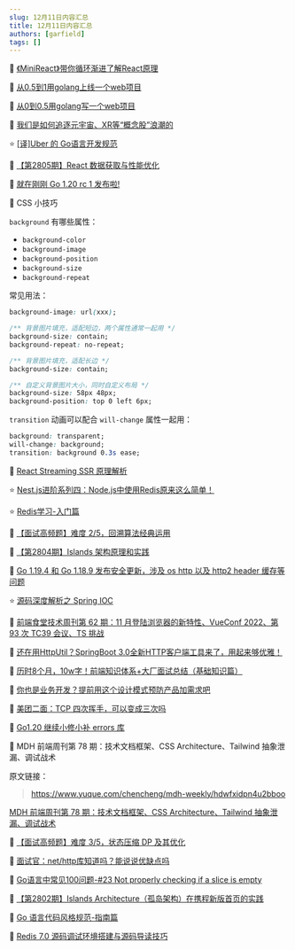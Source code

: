 ```yaml
---
slug: 12月11日内容汇总
title: 12月11日内容汇总
authors: [garfield]
tags: []
---
```


📒 [《MiniReact》带你循环渐进了解React原理](https://juejin.cn/post/7145703734230646792)

📒 [从0.5到1用golang上线一个web项目](https://mp.weixin.qq.com/s/iemuo3gR4yU17ymSwTnoGQ)

📒 [从0到0.5用golang写一个web项目](https://mp.weixin.qq.com/s/abxUanLzPnU8PxFqN6IjjQ)

📒 [我们是如何追逐元宇宙、XR等“概念股”浪潮的](https://mp.weixin.qq.com/s/Q9VNdOXGlsA4OXRUc5_-xw)

⭐️ [\[译\]Uber 的 Go语言开发规范](https://mp.weixin.qq.com/s/UQwOJVqm5gnQPMgSE3MW9w)

📒 [【第2805期】React 数据获取与性能优化](https://mp.weixin.qq.com/s/vufI24NCasCT32UQG3A_UQ)

📒 [就在刚刚 Go 1.20 rc 1 发布啦!](https://mp.weixin.qq.com/s/6UPhAlu-IklPW3SKJCEurA)

📒 CSS 小技巧

`background` 有哪些属性：

- `background-color`
- `background-image`
- `background-position`
- `background-size`
- `background-repeat`

常见用法：

```css
background-image: url(xxx);

/** 背景图片填充，适配短边，两个属性通常一起用 */
background-size: contain;
background-repeat: no-repeat;

/** 背景图片填充，适配长边 */
background-size: contain;

/** 自定义背景图片大小，同时自定义布局 */
background-size: 58px 48px;
background-position: top 0 left 6px;
```

`transition` 动画可以配合 `will-change` 属性一起用：

```css
background: transparent;
will-change: background;
transition: background 0.3s ease;
```

📒 [React Streaming SSR 原理解析](https://mp.weixin.qq.com/s/GVts2QW3H_aTrB9anGwl5g)

⭐️ [Nest.js进阶系列四：Node.js中使用Redis原来这么简单！](https://mp.weixin.qq.com/s/yKm_U9Veh_1twIoXzM8Prw)

⭐️ [Redis学习-入门篇](https://mp.weixin.qq.com/s/TmCtsbhjexZNCdvUSXdNCw)

📒 [【面试高频题】难度 2/5，回溯算法经典运用](https://mp.weixin.qq.com/s/c9i2dhBf6P_zrhGF2FUpzA)

📒 [【第2804期】Islands 架构原理和实践](https://mp.weixin.qq.com/s/hLDtOz2AEbLCdRVBHkb3MQ)

📒 [Go 1.19.4 和 Go 1.18.9 发布安全更新，涉及 os http 以及 http2 header 缓存等问题](https://mp.weixin.qq.com/s/XzI4eXkj2xH_XxRAt2QISw)

⭐️ [源码深度解析之 Spring IOC](https://mp.weixin.qq.com/s/29xlEK2N_Wptl4TBMg1ZPQ)

📒 [前端食堂技术周刊第 62 期：11 月登陆浏览器的新特性、VueConf 2022、第 93 次 TC39 会议、TS 挑战](https://juejin.cn/post/7174027619984867341)

📒 [还在用HttpUtil？SpringBoot 3.0全新HTTP客户端工具来了，用起来够优雅！](https://mp.weixin.qq.com/s/SG9sNmMu9acB1xTODkG00Q)

📒 [历时8个月，10w字！前端知识体系+大厂面试总结（基础知识篇）](https://mp.weixin.qq.com/s/yvDkQUQtI-6BvlylC1Q7Ig)

📒 [你也是业务开发？提前用这个设计模式预防产品加需求吧](https://mp.weixin.qq.com/s/zCh12E10JM24EGTyFS7hPQ)

📒 [美团二面：TCP 四次挥手，可以变成三次吗](https://mp.weixin.qq.com/s/JDquIbunGuFHIgo2Clp3iw)

📒 [Go1.20 继续小修小补 errors 库](https://mp.weixin.qq.com/s/gfUM4EjE1av_YBeUBFyKtA)

📒 MDH 前端周刊第 78 期：技术文档框架、CSS Architecture、Tailwind 抽象泄漏、调试战术

原文链接：

> https://www.yuque.com/chencheng/mdh-weekly/hdwfxidpn4u2bboo

[MDH 前端周刊第 78 期：技术文档框架、CSS Architecture、Tailwind 抽象泄漏、调试战术](https://mp.weixin.qq.com/s/iPbUVSWIyfz1o1aISua9sg)

📒 [【面试高频题】难度 3/5，状态压缩 DP 及其优化](https://mp.weixin.qq.com/s/ZUe4t589ECmYpipph38nuw)

📒 [面试官：net/http库知道吗？能说说优缺点吗](https://mp.weixin.qq.com/s/IelVDnMzGtT5y7hGSb_OxA)

📒 [Go语言中常见100问题-#23 Not properly checking if a slice is empty](https://mp.weixin.qq.com/s/WsFGv9tcdRLP9K-NQSqimA)

📒 [【第2802期】Islands Architecture（孤岛架构）在携程新版首页的实践](https://mp.weixin.qq.com/s/AR4schTcEkc0lOObZA-jRQ)

📒 [Go 语言代码风格规范-指南篇](https://mp.weixin.qq.com/s/rOtR8FfMpfBZrIkyRrNsfQ)

📒 [Redis 7.0 源码调试环境搭建与源码导读技巧](https://mp.weixin.qq.com/s/pXqtEiRWt1nou7T2AueHtw)
